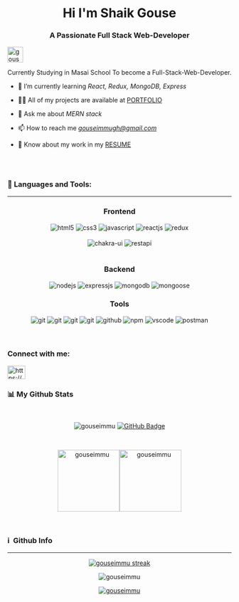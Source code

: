                         
 
  <h1 align="center">
    Hi  I'm Shaik Gouse </h1>
     <h3 align="center">A Passionate Full Stack Web-Developer</h3>
    <img src="https://www.web24zone.com/wp-content/uploads/2022/09/2c778e_89d09c380b7b4a09bcdbcb329c4734b3_mv2.gif" width="35vh" alt="gouse">
   
   




<!----------------------------------- About Section ------------------------------------>

<p>Currently Studying in Masai School To become a Full-Stack-Web-Developer. 
    <br>

<!-- <img src="https://cdn.dribbble.com/users/4055494/screenshots/15215756/media/d2b66c4ca0192aa26d103448b3d1518b.gif" width="300" height="280" align="right" /> -->



- 🌱 I’m currently learning *React, Redux, MongoDB, Express*

- 👨‍💻 All of my projects are available at <a href="https://gouseimmu.github.io/" target="_blank">PORTFOLIO</a>

- 💬 Ask me about *MERN stack*

- 📫 How to reach me *gouseimmugh@gmail.com*

- 📄 Know about my work in my <a href="https://drive.google.com/file/d/1Vf4IFTvVt7ix-WO8ASZZ-We8xelPDbb3/view?usp=share_link" download target="_blank">RESUME</a>


<br>
<!-----------------------------------------------technical tools---------------------------------------->
</br>
<h3> 🚀 Languages and Tools:</h3>
<hr />
<div align="center">
 
 <div align="center"><h3 align="center">Frontend</h3>
<img src="https://img.shields.io/badge/html5-%23E34F26.svg?style=for-the-badge&logo=html5&logoColor=white" align="center" alt="html5">
<img src = "https://img.shields.io/badge/css3-%231572B6.svg?style=for-the-badge&logo=css3&logoColor=white" align="center" alt="css3">
<img src ="https://img.shields.io/badge/javascript-%23323330.svg?style=for-the-badge&logo=javascript&logoColor=%23F7DF1E" align="center" alt="javascript">
<img src="https://img.shields.io/badge/React-20232A?style=for-the-badge&logo=react&logoColor=61DAFB"  align="center" alt="reactjs" />
<img src="https://img.shields.io/badge/Redux-593D88?style=for-the-badge&logo=redux&logoColor=white"  align="center" alt="redux" />
<br/>
<br/>
  <img src = "https://img.shields.io/badge/chakra ui-%234ED1C5.svg?style=for-the-badge&logo=chakraui&logoColor=white" align="center" alt="chakra-ui"/>
  <img src="https://img.shields.io/badge/rest api-%23000000.svg?style=for-the-badge&logo=flask&logoColor=white" align="center" alt="restapi"/>
  
</div>
 <br/>
  <div align="center"><h3 align="center">Backend</h3> 
<img src="https://img.shields.io/badge/Node.js-339933?style=for-the-badge&logo=nodedotjs&logoColor=white" align="center" alt="nodejs" />
<img src="https://img.shields.io/badge/Express.js-000000?style=for-the-badge&logo=express&logoColor=white" align="center" alt="expressjs"/>
<img src="https://img.shields.io/badge/MongoDB-4EA94B?style=for-the-badge&logo=mongodb&logoColor=white" align="center" alt="mongodb"/>
<img src="https://img.shields.io/badge/mongoose-%2300f.svg?style=for-the-badge&logo=fastify&logoColor=white" align="center" alt="mongoose"/>
 </div>
 
 <div align="center"><h3 align="center">Tools</h3> 
  <img src="https://img.shields.io/badge/heroku-%23430098.svg?style=for-the-badge&logo=heroku&logoColor=white" align="center" alt="git"/>
   <img src="https://img.shields.io/badge/netlify-%23000000.svg?style=for-the-badge&logo=netlify&logoColor=#00C7B7" align="center" alt="git"/>
   <img src="https://img.shields.io/badge/vercel-%23000000.svg?style=for-the-badge&logo=vercel&logoColor=whit" align="center" alt="git"/>
   <img src="https://img.shields.io/badge/Git-f44d27?style=for-the-badge&logo=git&logoColor=white"  align="center" alt="git"/>
   <img src="https://img.shields.io/badge/GitHub-100000?style=for-the-badge&logo=github&logoColor=white"  align="center" alt="github"/>
   <img src = "https://img.shields.io/badge/NPM-%23000000.svg?style=for-the-badge&logo=npm&logoColor=white" align="center" alt="npm">
   <img src="https://img.shields.io/badge/Visual%20Studio-5C2D91.svg?style=for-the-badge&logo=visual-studio&logoColor=white"  align="center" alt="vscode"/>
   <img src ="https://img.shields.io/badge/Postman-FF6C37?style=for-the-badge&logo=postman&logoColor=white" align="center" alt="postman">
     <br />
     <br />
 

</div>
  <br/>

<!----------------------------------- Social Media Links Section ------------------------------------>

<h3 align="left">Connect with me:</h3>
<p align="left">
<a href="https://www.linkedin.com/in/shaik-gouse-94b50a1b8/" target="blank"><img align="center" src="https://raw.githubusercontent.com/rahuldkjain/github-profile-readme-generator/master/src/images/icons/Social/linked-in-alt.svg" alt="https://www.linkedin.com/in/shaik-gouse-94b50a1b8/" height="30" width="40" /></a>
</p>

<!------------------------------------- githuib status part -------------------------------->


<h3 align="left"> 📊 My Github Stats</h3>
<br/>
<p align="center"> <img src="https://komarev.com/ghpvc/?username=gouseimmu&label=Profile%20views&color=0e75b6&style=flat" alt="gouseimmu" />
<a href="https://github.com/gouseimmu?tab=followers"><img src="https://img.shields.io/github/followers/gouseimmu?label=Followers&style=social" alt="GitHub Badge"></a>
</p>
  <br/>
  


<p>
<img align="center" src="https://github-readme-stats.vercel.app/api?username=gouseimmu&bg_color=0D1117&color=2196f3&count_private=true&show_icons=true&include_all_commits=true&hide=issues,contribs&border_radius=0&locale=en" alt="gouseimmu" height="139"/><img align="center" src="https://github-readme-stats.vercel.app/api/top-langs/?username=gouseimmu&bg_color=0D1117&color=2196f3&layout=compact&border_radius=0" alt="gouseimmu" height="139" />
</p>

<br/>

 <div align="left">
 <h3>ℹ️ &nbsp;Github Info</h3>
 <hr/>
 	
<p align="center">
    <a href="https://github.com/gouseimmu/github-readme-streak-stats">
        <img title="🔥 Get streak stats for your profile at git.io/streak-stats" alt="gouseimmu streak" src="https://github-readme-streak-stats.herokuapp.com/?user=gouseimmu&theme=black-ice&hide_border=true&stroke=0000&background=060A0CD0"/>
    </a>
</p>
  
<p align="center"<a href="#"><img alt="gouseimmu" src="https://activity-graph.herokuapp.com/graph?username=gouseimmu&bg_color=0D1117&color=42a5f5&line=42a5f5&point=FFFFFF&hide_border=true&" /></a></p>

<p align="center"> <a href="https://github.com/gouseimmu"><img src="https://github-profile-trophy.vercel.app/?username=gouseimmu&margin-w=5&theme=radical" alt="gouseimmu" /></a> </p>

 </div>


<!--
**gouseimmu/gouseimmu** is a ✨ _special_ ✨ repository because its `README.md` (this file) appears on your GitHub profile.

Here are some ideas to get you started:

- 🔭 I’m currently working on Project
 
